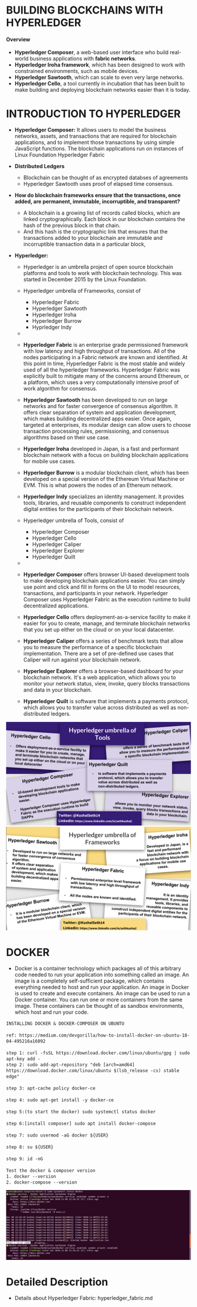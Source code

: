 # BUILDING BLOCKCHAINS WITH HYPERLEDGER

#### Overview
- **Hyperledger Composer**, a web-based user interface who build real-world business applications with **fabric networks**. 
- **Hyperledger Iroha framework**, which has been designed to work with constrained environments, such as mobile devices.
-  **Hyperledger Sawtooth**, which can scale to even very large networks. 
-  **Hyperledger Cello**, a tool currently in incubation that has been built to make building and deploying blockchain networks easier than it is today. 

# INTRODUCTION TO HYPERLEDGER
- **Hyperledger Composer:** It allows users to model the business networks, assets, and transactions that are required for blockchain applications, and to implement those transactions by using simple JavaScript functions. The blockchain applications run on instances of Linux Foundation Hyperledger Fabric

- **Distributed Ledgers**
    - Blockchain can be thought of as encrypted databses of agreements
    - Hyperledger Sawtooth uses proof of elapsed time consensus.

- **How do blockchain frameworks ensure that the transactions, once added, are permanent, immutable, incorruptible, and transparent?** 
    - A blockchain is a growing list of records called blocks, which are linked cryptographically. Each block in our blockchain contains the hash of the previous block in that chain.    
    - And this hash is the cryptographic link that ensures that the transactions added to your blockchain are immutable and incorruptible transaction data in a particular block,
     
-  **Hyperledger:** 
    -  Hyperledger is an umbrella project of open source blockchain platforms and tools to work with blockchain technology. This was started in December 2015 by the Linux Foundation. 
    -  Hyperledger umbrella of Frameworks, consist of 
        - Hyperledger Fabric
        - Hyperledger Sawtooth
        - Hyperledger Iroha
        - Hyperledger Burrow
        - Hyprledger Indy
    
    - 
    
    - **Hyperledger Fabric** is an enterprise grade permissioned framework with low latency and high throughput of transactions. All of the nodes participating in a Fabric network are known and identified. At this point in time, Hyperledger Fabric is the most stable and widely used of all the hyperledger frameworks. Hyperledger Fabric was explicitly built to mitigate many of the concerns around Ethereum, or a platform, which uses a very computationally intensive proof of work algorithm for consensus. 
    
    -  **Hyperledger Sawtooth** has been developed to run on large networks and for faster convergence of consensus algorithm. It offers clear separation of system and application development, which makes building decentralized apps easier. Once again, targeted at enterprises, its modular design can allow users to choose transaction processing rules, permissioning, and consensus algorithms based on their use case.
    
    - **Hyperledger Iroha** developed in Japan, is a fast and performant blockchain network with a focus on building blockchain applications for mobile use cases. 
      
    -  **Hyperledger Burrow** is a modular blockchain client, which has been developed on a special version of the Ethereum Virtual Machine or EVM. This is what powers the nodes of an Ethereum network.
    
    -  **Hyperledger Indy** specializes an identity management. It provides tools, libraries, and reusable components to construct independent digital entities for the participants of their blockchain network.
     
    -  Hyperledger umbrella of Tools, consist of   
        -  Hyperledger Composer 
        -  Hyperledger Cello 
        -  Hyperledger Caliper 
        -  Hyperledger Explorer 
        -  Hyperledger Quilt
    
    - 
    -  **Hyperledger Composer** offers browser UI-based development tools to make developing blockchain applications easier. You can simply use point and click and fill in forms on the UI to model resources, transactions, and participants in your network. Hyperledger Composer uses Hyperledger Fabric as the execution runtime to build decentralized applications.
    
    - **Hyperledger Cello** offers deployment-as-a-service facility to make it easier for you to create, manage, and terminate blockchain networks that you set up either on the cloud or on your local datacenter.  
    
    - **Hyperledger Caliper** offers a series of benchmark tests that allow you to measure the performance of a specific blockchain implementation. There are a set of pre-defined use cases that Caliper will run against your blockchain network. 
    
    -  **Hyperledger Explorer** offers a browser-based dashboard for your blockchain network. It's a web application, which allows you to monitor your network status, view, invoke, query blocks transactions and data in your blockchain.
    
    - **Hyperledger Quilt** is software that implements a payments protocol, which allows you to transfer value across distributed as well as non-distributed ledgers.  

![picture](images/tools.png)
![picture](images/frameworks.png) 

# DOCKER

-  Docker is a container technology which packages all of this arbitrary code needed to run your application into something called an image. An image is a completely self-sufficient package, which contains everything needed to host and run your application. An image in Docker is used to create and execute containers. An image can be used to run a Docker container. You can run one or more containers from the same image. These containers can be thought of as sandbox environments, which host and run your code. 

```
INSTALLING DOCKER & DOCKER-COMPOSER ON UBUNTU

ref: https://medium.com/devgorilla/how-to-install-docker-on-ubuntu-18-04-495216a16092

step 1: curl -fsSL https://download.docker.com/linux/ubuntu/gpg | sudo apt-key add -
step 2: sudo add-apt-repository "deb [arch=amd64] https://download.docker.com/linux/ubuntu $(lsb_release -cs) stable edge"

step 3: apt-cache policy docker-ce

step 4: sudo apt-get install -y docker-ce

step 5:(to start the docker) sudo systemctl status docker

step 6:[install composer] sudo apt install docker-compose

step 7: sudo usermod -aG docker ${USER}

step 8: su ${USER}

step 9: id -nG

Test the docker & composer version
1. docker --version
2. docker-compose --version
```

![picture](images/docker_live.png)

    
# Detailed Description 
- Details about Hyperledger Fabric: hyperledger_fabric.md    

